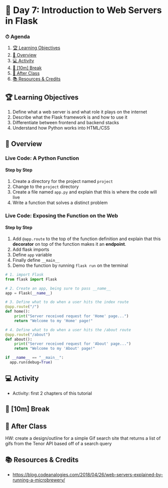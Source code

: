 # 📜 Day 7: Introduction to Web Servers in Flask

<!--
What students know so far...

Week 1
    1. [BEW] Static website (static HTML/basic CSS, chrome inspector)
    2. [BEW] Git & GitHub
    3. [CS] Variables, Functions, and Program Design
    4. [CS] Control Flow and Lists
Week 2
    1. [CS] Pseudocode and Flowchart Diagrams
    2. [BEW] Request-Response Cycle and MVC Architecture
-->

### ⏱ Agenda

1. [🏆 Learning Objectives](#%f0%9f%8f%86-learning-objectives)
2. [📖 Overview](#%f0%9f%93%96-overview)
3. [💻 Activity](#%f0%9f%92%bb-activity)
4. [🌴 [10m] Break](#%f0%9f%8c%b4-10m-break)
5. [🌃 After Class](#%f0%9f%8c%83-after-class)
6. [📚 Resources & Credits](#%f0%9f%93%9a-resources--credits)

## 🏆 Learning Objectives

1. Define what a web server is and what role it plays on the internet
1. Describe what the Flask framework is and how to use it
1. Differentiate between frontend and backend stacks
1. Understand how Python works into HTML/CSS

## 📖 Overview

<!--
- TT: overview of how we learned basic frontend, but how do we drive it forward? What about data?
- TT: Overview of Flask: what it is, why we use it
-->

### Live Code: A Python Function

<!-- TT: Review of Python, you all were introduced to this via prework -->
<!-- Activity: some easy interview problem to solve in Python to get them warmed up again -->

#### Step by Step

1. Create a directory for the project named `project`
2. Change to the `project` directory
3. Create a file named `app.py` and explain that this is where the code will live
4. Write a function that solves a distinct problem

### Live Code: Exposing the Function on the Web

<!-- TT: Python is our backend (what’s a backend?) HTML/CSS is our frontend (what’s a frontend?) -->

#### Step by Step

1. Add `@app.route` to the top of the function definition and explain that this **decorator** on top of the function makes it an **endpoint**.
2. Add flask imports
3. Define `app` variable
4. Finally define `__main__`
5. Demo the function by running `flask run` on the terminal


```python
# 1. import Flask
from flask import Flask

# 2. Create an app, being sure to pass __name__
app = Flask(__name__)

# 3. Define what to do when a user hits the index route
@app.route("/")
def home():
    print("Server received request for 'Home' page...")
    return "Welcome to my 'Home' page!"

# 4. Define what to do when a user hits the /about route
@app.route("/about")
def about():
    print("Server received request for 'About' page...")
    return "Welcome to my 'About' page!"

if __name__ == "__main__":
  app.run(debug=True)
```

## 💻 Activity


- Activity: first 2 chapters of this tutorial

## 🌴 [10m] Break

## 🌃 After Class


HW: create a design/outline for a simple Gif search site that returns a list of gifs from the Tenor API based off of a search query


## 📚 Resources & Credits

- https://blog.codeanalogies.com/2018/04/26/web-servers-explained-by-running-a-microbrewery/



